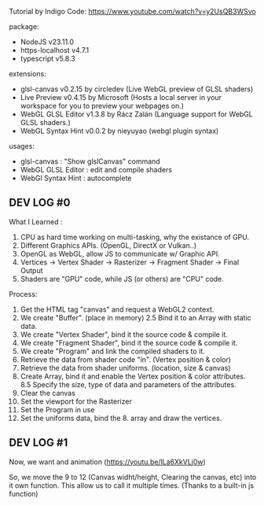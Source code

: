 
Tutorial by Indigo Code: https://www.youtube.com/watch?v=y2UsQB3WSvo

package:
 - NodeJS v23.11.0
 - https-localhost v4.7.1
 - typescript v5.8.3

extensions:
 - glsl-canvas v0.2.15 by circledev (Live WebGL preview of GLSL shaders)
 - Live Preview v0.4.15 by Microsoft (Hosts a local server in your workspace for you to preview your webpages on.)
 - WebGL GLSL Editor v1.3.8 by Rácz Zalán (Language support for WebGL GLSL shaders.)
 - WebGL Syntax Hint v0.0.2 by nieyuyao (webgl plugin syntax)

usages:
 - glsl-canvas : "Show glslCanvas" command
 - WebGL GLSL Editor : edit and compile shaders
 - WebGl Syntax Hint : autocomplete


## DEV LOG #0

What I Learned :
1. CPU as hard time working on multi-tasking, why the existance of GPU.
2. Different Graphics APIs. (OpenGL, DirectX or Vulkan..)
3. OpenGL as WebGL, allow JS to communicate w/ Graphic API.
4. Vertices → Vertex Shader → Rasterizer → Fragment Shader → Final Output
5. Shaders are "GPU" code, while JS (or others) are "CPU" code.

Process:
1. Get the HTML tag "canvas" and request a WebGL2 context.
2. We create "Buffer". (place in memory)
2.5 Bind it to an Array with static data.
3. We create "Vertex Shader", bind it the source code & compile it.
4. We create "Fragment Shader", bind it the source code & compile it.
5. We create "Program" and link the compiled shaders to it.
6. Retrieve the data from shader code "in". (Vertex position & color)
7. Retrieve the data from shader uniforms. (location, size & canvas)
8. Create Array, bind it and enable the Vertex position & color attributes.
8.5 Specify the size, type of data and parameters of the attributes.
9. Clear the canvas
10. Set the viewport for the Rasterizer
11. Set the Program in use
12. Set the uniforms data, bind the 8. array and draw the vertices.

## DEV LOG #1

Now, we want and animation (https://youtu.be/lLa6XkVLj0w)

So, we move the 9 to 12 (Canvas widht/height, Clearing the canvas, etc) into it own function.
This allow us to call it multiple times. (Thanks to a built-in js function)